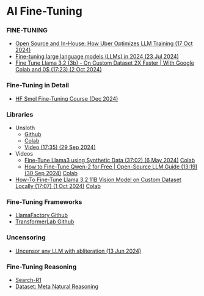 # AI Fine-Tuning

### FINE-TUNING

* [Open Source and In-House: How Uber Optimizes LLM Training (17 Oct 2024)](https://www.uber.com/blog/open-source-and-in-house-how-uber-optimizes-llm-training/?ref=dailydev)
* [Fine-tuning large language models (LLMs) in 2024 (23 Jul 2024)](https://www.superannotate.com/blog/llm-fine-tuning)
* [Fine Tune Llama 3.2 (3b) - On Custom Dataset 2X Faster | With Google Colab and 0$ (17:23) (2 Oct 2024)](https://www.youtube.com/watch?v=inT-m5Y9Pdo)
  
### Fine-Tuning in Detail

* [HF Smol Fine-Tuning Course (Dec 2024)](https://github.com/huggingface/smol-course)
  
### Libraries

* Unsloth
  * [Github](https://github.com/unslothai/unsloth)
  * [Colab](https://colab.research.google.com/drive/1Ys44kVvmeZtnICzWz0xgpRnrIOjZAuxp?usp=sharing)
  * [Video (17:35) (29 Sep 2024)](https://www.youtube.com/watch?v=YZW3pkIR-YE)
* Videos
  * [Fine-Tune Llama3 using Synthetic Data (37:02) (6 May 2024)](https://www.youtube.com/watch?v=jAnVvLRPvJo&list=PLD7HrIBE_yqLv07dzDYmgmuRJRIdl0uQg&index=15) [Colab](https://colab.research.google.com/drive/1WzHVa1b6Zg862XloxY7KlvKb1gCBiMVT?usp=sharing)
  * [How to Fine-Tune Qwen-2 for Free | Open-Source LLM Guide (13:19) (30 Sep 2024)](https://www.youtube.com/watch?v=f9Fi9IKa-0M) [Colab](https://colab.research.google.com/drive/1evx24o1tN33HAb5eI-hFsQtez1VivdDo)
* [How-To Fine-Tune Llama 3.2 11B Vision Model on Custom Dataset Locally (17:07) (1 Oct 2024)](https://www.youtube.com/watch?v=zGqQGtmXFQ8) [Colab](https://colab.research.google.com/github/philschmid/deep-learning-pytorch-huggingface/blob/main/training/fine-tune-multimodal-llms-with-trl.ipynb)

### Fine-Tuning Frameworks

* [LlamaFactory Github](https://github.com/hiyouga/LLaMA-Factory)
* [TransformerLab Github](https://github.com/transformerlab/transformerlab-app)

### Uncensoring

* [Uncensor any LLM with abliteration (13 Jun 2024)](https://huggingface.co/blog/mlabonne/abliteration)

### Fine-Tuning Reasoning

* [Search-R1](https://github.com/PeterGriffinJin/Search-R1)
* [Dataset: Meta Natural Reasoning](https://huggingface.co/datasets/facebook/natural_reasoning)